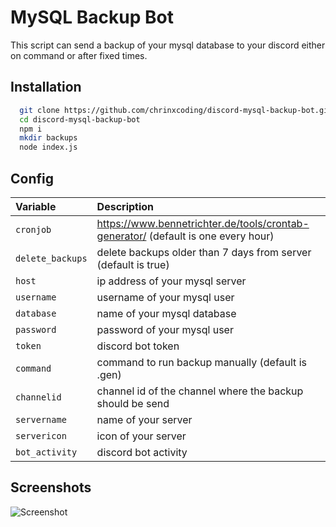 
# MySQL Backup Bot

This script can send a backup of your mysql database to your discord either on command or after fixed times.
## Installation

```bash
  git clone https://github.com/chrinxcoding/discord-mysql-backup-bot.git
  cd discord-mysql-backup-bot
  npm i
  mkdir backups
  node index.js
```

## Config

| Variable  | Description                |
| :-------- | :------------------------- |
| `cronjob` | https://www.bennetrichter.de/tools/crontab-generator/ (default is one every hour)
| `delete_backups` | delete backups older than 7 days from server (default is true)
| `host` | ip address of your mysql server
| `username` | username of your mysql user
| `database` | name of your mysql database
| `password` | password of your mysql user
| `token` | discord bot token
| `command` | command to run backup manually (default is .gen)
| `channelid` | channel id of the channel where the backup should be send
| `servername` | name of your server
| `servericon` | icon of your server
| `bot_activity` | discord bot activity
    
## Screenshots

![Screenshot](https://i.imgur.com/h3gei1o.png)

